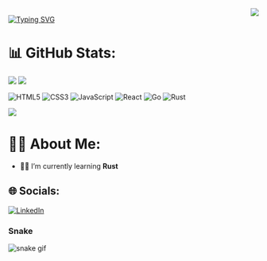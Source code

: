 <img align="right" src="https://visitor-badge.laobi.icu/badge?page_id=salesp07.salesp07" />

[![Typing SVG](https://readme-typing-svg.herokuapp.com?font=Kalam&weight=700&size=36&pause=1000&color=00BDCF&background=FF300000&center=true&vCenter=true&width=800&height=75&lines=Hi%2C+I'm+Mainm0e;Code%2C+coffee%2C+and+a+sprinkle+of+creativity+%E2%98%95%EF%B8%8F)](https://git.io/typing-svg)

# 📊 GitHub Stats:
![](https://github-readme-stats.vercel.app/api?username=Mainm0e&theme=tokyonight&hide_border=true&include_all_commits=true&count_private=true)
![](https://github-readme-streak-stats.herokuapp.com/?user=Mainm0e&theme=tokyonight&hide_border=true)

![HTML5](https://img.shields.io/badge/html5-%23E34F26.svg?style=for-the-badge&logo=html5&logoColor=white) 
![CSS3](https://img.shields.io/badge/css3-%231572B6.svg?style=for-the-badge&logo=css3&logoColor=white)
![JavaScript](https://img.shields.io/badge/javascript-%23323330.svg?style=for-the-badge&logo=javascript&logoColor=%23F7DF1E)
![React](https://img.shields.io/badge/react-%2320232a.svg?style=for-the-badge&logo=react&logoColor=%2361DAFB)
![Go](https://img.shields.io/badge/go-%2300ADD8.svg?style=for-the-badge&logo=go&logoColor=white)
![Rust](https://img.shields.io/badge/rust-%23000000.svg?style=for-the-badge&logo=rust&logoColor=white)

![](https://github-readme-stats.vercel.app/api/top-langs/?username=Mainm0e&theme=tokyonight&hide_border=true&include_all_commits=true&count_private=true&layout=compact)


# 🧑🏽 About Me:

- 👨‍💻 I’m currently learning **Rust**


## 🌐 Socials:
[![LinkedIn](https://img.shields.io/badge/LinkedIn-%230077B5.svg?logo=linkedin&logoColor=white)](https://www.linkedin.com/in/adithep-tamwisai-3b0a7525b/) 


###  Snake
![snake gif](https://github.com/Mainm0e/Mainm0e/blob/output/github-contribution-grid-snake.gif)


